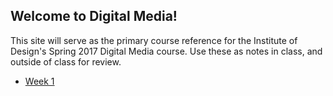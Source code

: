 ## Welcome to Digital Media!

This site will serve as the primary course reference for the Institute of Design's Spring 2017 Digital Media course. Use these as notes in class, and outside of class for review. 

- [Week 1](week1/readme.md)
